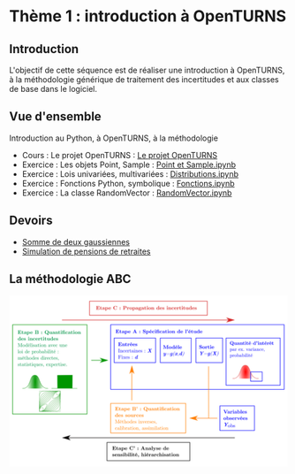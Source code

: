 # Thème 1 : introduction à OpenTURNS
## Introduction
L'objectif de cette séquence est de réaliser une introduction à OpenTURNS, à la méthodologie générique de traitement des incertitudes et aux classes de base dans le logiciel.

## Vue d'ensemble
Introduction au Python, à OpenTURNS, à la méthodologie
- Cours : Le projet OpenTURNS : [Le projet OpenTURNS](https://github.com/mbaudin47/otsupgalilee-eleve/blob/master/1-Intro-OT/Le-projet-OpenTURNS.md)
- Exercice : Les objets Point, Sample : [Point et Sample.ipynb](https://github.com/mbaudin47/otsupgalilee-eleve/blob/master/1-Intro-OT/Point-et-Sample.ipynb)
- Exercice : Lois univariées, multivariées : [Distributions.ipynb](https://github.com/mbaudin47/otsupgalilee-eleve/blob/master/1-Intro-OT/Distributions.ipynb)
- Exercice : Fonctions Python, symbolique : [Fonctions.ipynb](https://github.com/mbaudin47/otsupgalilee-eleve/blob/master/1-Intro-OT/Fonctions.ipynb)
- Exercice : La classe RandomVector : [RandomVector.ipynb](https://github.com/mbaudin47/otsupgalilee-eleve/blob/master/1-Intro-OT/RandomVector.ipynb)

## Devoirs
- [Somme de deux gaussiennes](https://github.com/mbaudin47/otsupgalilee-eleve/blob/master/1-Intro-OT/Exercice-Somme-de-deux-gaussiennes.ipynb)
- [Simulation de pensions de retraites](https://github.com/mbaudin47/otsupgalilee-eleve/blob/master/1-Intro-OT/Exercice-montant-pensions-retraites.ipynb)

## La méthodologie ABC
![](MethodologieIncertitude-FR.png)
